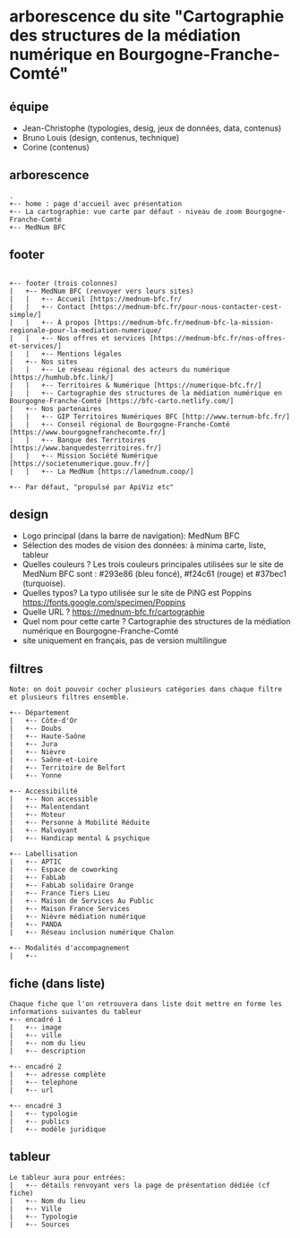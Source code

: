 # arborescence du site "Cartographie des structures de la médiation numérique en Bourgogne-Franche-Comté"

## équipe 

- Jean-Christophe (typologies, desig, jeux de données, data, contenus)
- Bruno Louis (design, contenus, technique)
- Corine (contenus)

## arborescence

```
.
+-- home : page d'accueil avec présentation
+-- La cartographie: vue carte par défaut - niveau de zoom Bourgogne-Franche-Comté
+-- MedNum BFC
```

## footer
```

+-- footer (trois colonnes)
|   +-- MedNum BFC (renvoyer vers leurs sites)
|   |   +-- Accueil [https://mednum-bfc.fr/
|   |   +-- Contact [https://mednum-bfc.fr/pour-nous-contacter-cest-simple/]
|   |   +-- À propos [https://mednum-bfc.fr/mednum-bfc-la-mission-regionale-pour-la-mediation-numerique/
|   |   +-- Nos offres et services [https://mednum-bfc.fr/nos-offres-et-services/]
|   |   +-- Mentions légales
|   +-- Nos sites
|   |   +-- Le réseau régional des acteurs du numérique [https://humhub.bfc.link/]
|   |   +-- Territoires & Numérique [https://numerique-bfc.fr/]
|   |   +-- Cartographie des structures de la médiation numérique en Bourgogne-Franche-Comté [https://bfc-carto.netlify.com/]
|   +-- Nos partenaires
|   |   +-- GIP Territoires Numériques BFC [http://www.ternum-bfc.fr/]
|   |   +-- Conseil régional de Bourgogne-Franche-Comté [https://www.bourgognefranchecomte.fr/]
|   |   +-- Banque des Territoires [https://www.banquedesterritoires.fr/]
|   |   +-- Mission Société Numérique [https://societenumerique.gouv.fr/]
|   |   +-- La MedNum [https://lamednum.coop/]

+-- Par défaut, "propulsé par ApiViz etc" 

```

## design

- Logo principal (dans la barre de navigation): MedNum BFC 
- Sélection des modes de vision des données: à minima carte, liste, tableur
- Quelles couleurs ? Les trois couleurs principales utilisées sur le site de MedNum BFC sont : #293e86 (bleu foncé), #f24c61 (rouge) et #37bec1 (turquoise).
- Quelles typos? La typo utilisée sur le site de PiNG est Poppins https://fonts.google.com/specimen/Poppins
- Quelle URL ? https://mednum-bfc.fr/cartographie
- Quel nom pour cette carte ? Cartographie des structures de la médiation numérique en Bourgogne-Franche-Comté
- site uniquement en français, pas de version multilingue

## filtres 
```
Note: on doit pouvoir cocher plusieurs catégories dans chaque filtre et plusieurs filtres ensemble.

+-- Département
|   +-- Côte-d'Or
|   +-- Doubs
|   +-- Haute-Saône
|   +-- Jura
|   +-- Nièvre
|   +-- Saône-et-Loire
|   +-- Territoire de Belfort
|   +-- Yonne

+-- Accessibilité
|   +-- Non accessible
|   +-- Malentendant
|   +-- Moteur
|   +-- Personne à Mobilité Réduite
|   +-- Malvoyant
|   +-- Handicap mental & psychique

+-- Labellisation
|   +-- APTIC
|   +-- Espace de coworking
|   +-- FabLab
|   +-- FabLab solidaire Orange
|   +-- France Tiers Lieu
|   +-- Maison de Services Au Public
|   +-- Maison France Services
|   +-- Nièvre médiation numérique
|   +-- PANDA
|   +-- Réseau inclusion numérique Chalon

+-- Modalités d'accompagnement
|   +-- 

```

## fiche (dans liste)

```
Chaque fiche que l'on retrouvera dans liste doit mettre en forme les informations suivantes du tableur
+-- encadré 1
|   +-- image  
|   +-- ville
|   +-- nom du lieu
|   +-- description

+-- encadré 2
|   +-- adresse complète
|   +-- telephone
|   +-- url 

+-- encadré 3
|   +-- typologie
|   +-- publics
|   +-- modèle juridique

```
## tableur

```
Le tableur aura pour entrées:
|   +-- détails renvoyant vers la page de présentation dédiée (cf fiche)
|   +-- Nom du lieu
|   +-- Ville
|   +-- Typologie
|   +-- Sources
